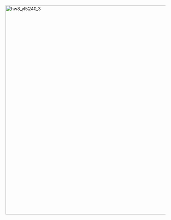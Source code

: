 <img width="658" alt="hw8_yl5240_3" src="https://user-images.githubusercontent.com/31747292/32961353-3850322c-cb96-11e7-895d-8aeffd8a8a85.png">
